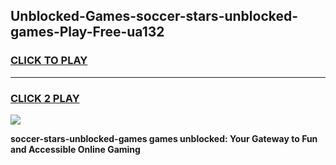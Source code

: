 
## Unblocked-Games-soccer-stars-unblocked-games-Play-Free-ua132
<h3>
<a href="https://premium76.site?title=soccer-stars-unblocked-games&ref=23A">CLICK TO PLAY</a></h3>
<hr>

<h3>
<a href="https://premium76.site?title=soccer-stars-unblocked-games&ref=23A">CLICK 2 PLAY</a>
  
</h3>

<a href="https://premium76.site?title=soccer-stars-unblocked-games&ref=23A"><img src="https://clearcache.store/games.png"></a>


**soccer-stars-unblocked-games games unblocked: Your Gateway to Fun and Accessible Online Gaming**

